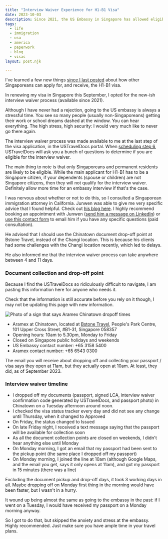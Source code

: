 ```yaml
---
title: "Interview Waiver Experience for H1-B1 Visa"
date: 2023-10-03
description: Since 2021, the US Embassy in Singapore has allowed eligible Singaporeans to use the Interview Waiver process for the H1-B1. I finally got to use it for the first time. I would highly recommend it.
tags: 
  - life
  - immigration
  - usa
  - america
  - paperwork
  - blog
  - visas
layout: post.njk

---
```


I've learned a few new things [since I last posted](https://popagandhi.com/posts/2023-09-06-how-to-get-a-visa/) about how other Singaporeans can apply for, and receive, the H1-B1 visa.

In renewing my visa in Singapore this September, I opted for the new-ish interview waiver process (available since 2021).

Although I have never had a rejection, going to the US embassy is always a stressful time. You see so many people (usually non-Singaporeans) getting their work or school dreams dashed at the window. You can hear everything. The high stress, high security: I would very much like to never go there again.

The interview waiver process was made available to me at the last step of the visa application, in the USTravelDocs portal. When [scheduling step 6](https://popagandhi.com/posts/2023-09-06-how-to-get-a-visa/), USTravelDocs will ask you a bunch of questions to determine if you are eligible for the interview waiver.

The main thing to note is that only Singaporeans and permanent residents are likely to be eligible. While the main applicant for H1-B1 has to be a Singapore citizen, if your dependents (spouse or children) are not Singapore citizens, then they will not qualify for the interview waiver. Definitely allow more time for an embassy interview if that's the case. 

I was nervous about whether or not to do this, so I consulted a Singaporean immigration attorney in California. Junwen was able to give me very specific advice that I found helpful. Check out [his blog here](https://theh1b1.blogspot.com/2022/08/how-to-get-earlier-h-1b1-visa-interview.html). I highly recommend booking an appointment with Junwen ([send him a message on LinkedIn](https://www.linkedin.com/in/lin-junwen/)) or [use this contact form](https://linlawgroup.com/contact-us/) to email him if you have any specific questions (paid consultation).

He advised that I should use the Chinatown document drop-off point at Bstone Travel, instead of the Changi location. This is because his clients had some challenges with the Changi location recently, which led to delays.

He also informed me that the interview waiver process can take anywhere between 4 and 11 days. 

### Document collection and drop-off point

Because I find the USTravelDocs so ridiculously difficult to navigate, I am pasting this information here for anyone who needs it.

Check that the information is still accurate before you rely on it though, I may not be updating this page with new information.

![Photo of a sign that says Aramex Chinatown dropoff times](/img/2023-visainfocounter.jpg "Information accurate as of October 2023") 

- Aramex at Chinatown, located at [Bstone Travel](https://maps.app.goo.gl/eboHtGyTvA3g431b8), People's Park Centre, 101 Upper Cross Street, #B1-31, Singapore 058357
- Opening hours: 10am to 5.30pm, Monday to Friday
- Closed on Singapore public holidays and weekends
- US Embassy contact number: +65 3158 5400
- Aramex contact number: +65 6543 0300

The email you will receive about dropping off and collecting your passport / visa says they open at 11am, but they actually open at 10am. At least, they did, as of September 2023. 

### Interview waiver timeline

- I dropped off my documents (passport, signed LCA, interview waiver confirmation code generated by USTravelDocs, and passport photo) in Chinatown on a Tuesday afternoon around noon.
- I checked the visa status tracker every day and did not see any change until Thursday, when it changed to Approved
- On Friday, the status changed to Issued
- On late Friday night, I received a text message saying that the passport will be available for collection soon
- As all the document collection points are closed on weekends, I didn't hear anything else until Monday
- On Monday morning, I got an email that my passport had been sent to the pickup point (the same place I dropped off my passport) 
- On Monday morning, I joined the line at 10am (although Google Maps, and the email you get, says it only opens at 11am), and got my passport in 15 minutes (there was a line)

Excluding the document pickup and drop-off days, it took 3 working days in all. Maybe dropping off on Monday first thing in the morning would have been faster, but I wasn't in a hurry.

It wound up being almost the same as going to the embassy in the past: if I went on a Tuesday, I would have received my passport on a Monday morning anyway. 

So I got to do that, but skipped the anxiety and stress at the embassy. Highly recommended. Just make sure you have ample time in your travel plans.




